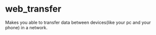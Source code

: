 # web_transfer
Makes you able to transfer data between devices(like your pc and your phone) in a network.
